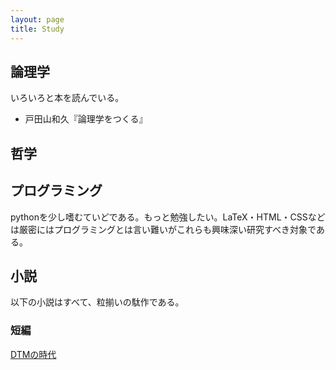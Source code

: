 ```yaml
---
layout: page
title: Study
---
```




## 論理学
いろいろと本を読んでいる。

* 戸田山和久『論理学をつくる』


## 哲学



## プログラミング
pythonを少し嗜むていどである。もっと勉強したい。LaTeX・HTML・CSSなどは厳密にはプログラミングとは言い難いがこれらも興味深い研究すべき対象である。

## 小説
以下の小説はすべて、粒揃いの駄作である。

<!-- ### ねこいもシリーズ -->

### 短編
[DTMの時代](dtm-no-zidai)
